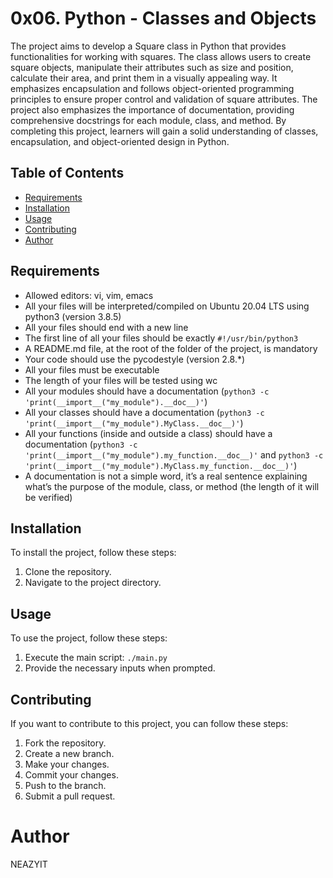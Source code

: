 # 0x06. Python - Classes and Objects

The project aims to develop a Square class in Python that provides functionalities for working with squares. The class allows users to create square objects, manipulate their attributes such as size and position, calculate their area, and print them in a visually appealing way. It emphasizes encapsulation and follows object-oriented programming principles to ensure proper control and validation of square attributes. The project also emphasizes the importance of documentation, providing comprehensive docstrings for each module, class, and method. By completing this project, learners will gain a solid understanding of classes, encapsulation, and object-oriented design in Python.

## Table of Contents

- [Requirements](#requirements)
- [Installation](#installation)
- [Usage](#usage)
- [Contributing](#contributing)
- [Author](#Author)

## Requirements

- Allowed editors: vi, vim, emacs
- All your files will be interpreted/compiled on Ubuntu 20.04 LTS using python3 (version 3.8.5)
- All your files should end with a new line
- The first line of all your files should be exactly `#!/usr/bin/python3`
- A README.md file, at the root of the folder of the project, is mandatory
- Your code should use the pycodestyle (version 2.8.\*)
- All your files must be executable
- The length of your files will be tested using wc
- All your modules should have a documentation (`python3 -c 'print(__import__("my_module").__doc__)'`)
- All your classes should have a documentation (`python3 -c 'print(__import__("my_module").MyClass.__doc__)'`)
- All your functions (inside and outside a class) should have a documentation (`python3 -c 'print(__import__("my_module").my_function.__doc__)'` and `python3 -c 'print(__import__("my_module").MyClass.my_function.__doc__)'`)
- A documentation is not a simple word, it’s a real sentence explaining what’s the purpose of the module, class, or method (the length of it will be verified)

## Installation

To install the project, follow these steps:

1. Clone the repository.
2. Navigate to the project directory.

## Usage

To use the project, follow these steps:

1. Execute the main script: `./main.py`
2. Provide the necessary inputs when prompted.

## Contributing

If you want to contribute to this project, you can follow these steps:

1. Fork the repository.
2. Create a new branch.
3. Make your changes.
4. Commit your changes.
5. Push to the branch.
6. Submit a pull request.

# Author
NEAZYIT
